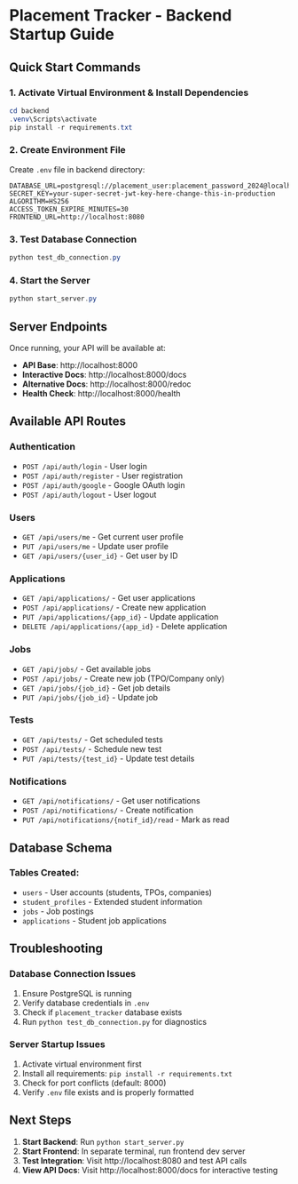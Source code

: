 # Placement Tracker - Backend Startup Guide

## Quick Start Commands

### 1. Activate Virtual Environment & Install Dependencies
```powershell
cd backend
.venv\Scripts\activate
pip install -r requirements.txt
```

### 2. Create Environment File
Create `.env` file in backend directory:
```
DATABASE_URL=postgresql://placement_user:placement_password_2024@localhost:5432/placement_tracker
SECRET_KEY=your-super-secret-jwt-key-here-change-this-in-production
ALGORITHM=HS256
ACCESS_TOKEN_EXPIRE_MINUTES=30
FRONTEND_URL=http://localhost:8080
```

### 3. Test Database Connection
```powershell
python test_db_connection.py
```

### 4. Start the Server
```powershell
python start_server.py
```

## Server Endpoints

Once running, your API will be available at:
- **API Base**: http://localhost:8000
- **Interactive Docs**: http://localhost:8000/docs
- **Alternative Docs**: http://localhost:8000/redoc
- **Health Check**: http://localhost:8000/health

## Available API Routes

### Authentication
- `POST /api/auth/login` - User login
- `POST /api/auth/register` - User registration
- `POST /api/auth/google` - Google OAuth login
- `POST /api/auth/logout` - User logout

### Users
- `GET /api/users/me` - Get current user profile
- `PUT /api/users/me` - Update user profile
- `GET /api/users/{user_id}` - Get user by ID

### Applications
- `GET /api/applications/` - Get user applications
- `POST /api/applications/` - Create new application
- `PUT /api/applications/{app_id}` - Update application
- `DELETE /api/applications/{app_id}` - Delete application

### Jobs
- `GET /api/jobs/` - Get available jobs
- `POST /api/jobs/` - Create new job (TPO/Company only)
- `GET /api/jobs/{job_id}` - Get job details
- `PUT /api/jobs/{job_id}` - Update job

### Tests
- `GET /api/tests/` - Get scheduled tests
- `POST /api/tests/` - Schedule new test
- `PUT /api/tests/{test_id}` - Update test details

### Notifications
- `GET /api/notifications/` - Get user notifications
- `POST /api/notifications/` - Create notification
- `PUT /api/notifications/{notif_id}/read` - Mark as read

## Database Schema

### Tables Created:
- `users` - User accounts (students, TPOs, companies)
- `student_profiles` - Extended student information
- `jobs` - Job postings
- `applications` - Student job applications

## Troubleshooting

### Database Connection Issues
1. Ensure PostgreSQL is running
2. Verify database credentials in `.env`
3. Check if `placement_tracker` database exists
4. Run `python test_db_connection.py` for diagnostics

### Server Startup Issues
1. Activate virtual environment first
2. Install all requirements: `pip install -r requirements.txt`
3. Check for port conflicts (default: 8000)
4. Verify `.env` file exists and is properly formatted

## Next Steps

1. **Start Backend**: Run `python start_server.py`
2. **Start Frontend**: In separate terminal, run frontend dev server
3. **Test Integration**: Visit http://localhost:8080 and test API calls
4. **View API Docs**: Visit http://localhost:8000/docs for interactive testing
